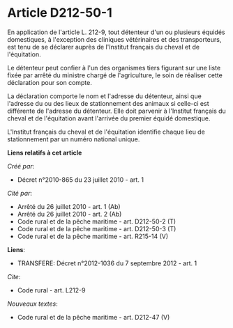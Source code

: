 # Article D212-50-1

En application de l'article L. 212-9, tout détenteur d'un ou plusieurs équidés domestiques, à l'exception des cliniques
vétérinaires et des transporteurs, est tenu de se déclarer auprès de l'Institut français du cheval et de l'équitation. 

Le détenteur peut confier à l'un des organismes tiers figurant sur une liste fixée par arrêté du ministre chargé de
l'agriculture, le soin de réaliser cette déclaration pour son compte. 

La déclaration comporte le nom et l'adresse du détenteur, ainsi que l'adresse du ou des lieux de stationnement des animaux si
celle-ci est différente de l'adresse du détenteur. Elle doit parvenir à l'Institut français du cheval et de l'équitation
avant l'arrivée du premier équidé domestique.

L'Institut français du cheval et de l'équitation identifie chaque lieu de stationnement par un numéro national unique.

**Liens relatifs à cet article**

_Créé par_:

  - Décret n°2010-865 du 23 juillet 2010 - art. 1

_Cité par_:

  - Arrêté du 26 juillet 2010 - art. 1 (Ab)
  - Arrêté du 26 juillet 2010 - art. 2 (Ab)
  - Code rural et de la pêche maritime - art. D212-50-2 (T)
  - Code rural et de la pêche maritime - art. D212-50-3 (T)
  - Code rural et de la pêche maritime - art. R215-14 (V)

**Liens**:

  - TRANSFERE: Décret n°2012-1036 du 7 septembre 2012 - art. 1

_Cite_:

  - Code rural - art. L212-9

_Nouveaux textes_:

  - Code rural et de la pêche maritime - art. D212-47 (V)
